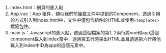 1.  index.html：網頁的進入點
2.  App.vue：App 組件，類似我們前幾篇文件中提到的Component，透過引用的方式引入到index.html中，文件中僅包含組件的HTML並使用`<templates>`標籤包住。
3.  main.js：Javascript的進入點，透過這個檔案的第1, 2兩行將vue和app這個component載入到index當中，透過第五行渲染出HTML並且透過第六行將他載入到index中ID為app的這個元素中。